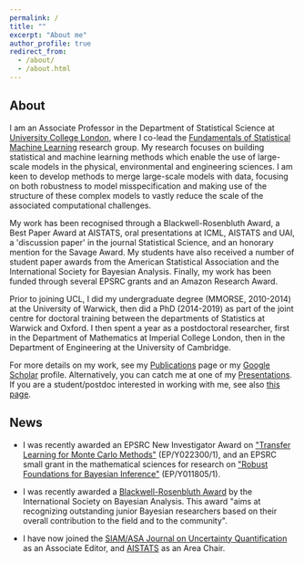 ```yaml
---
permalink: /
title: ""
excerpt: "About me"
author_profile: true
redirect_from: 
  - /about/
  - /about.html
---
```


## About

I am an Associate Professor in the Department of Statistical Science at [University College London](https://www.ucl.ac.uk/statistics/), where I co-lead the [Fundamentals of Statistical Machine Learning](https://fsml-ucl.github.io) research group. My research focuses on building statistical and machine learning methods which enable the use of large-scale models in the physical, environmental and engineering sciences. I am keen to develop methods to merge large-scale models with data, focusing on both robustness to model misspecification and making use of the structure of these complex models to vastly reduce the scale of the associated computational challenges. 

My work has been recognised through a Blackwell-Rosenbluth Award, a Best Paper Award at AISTATS, oral presentations at ICML, AISTATS and UAI, a 'discussion paper' in the journal Statistical Science, and an honorary mention for the Savage Award. My students have also received a number of student paper awards from the American Statistical Association and the International Society for Bayesian Analysis. Finally, my work has been funded through several EPSRC grants and an Amazon Research Award.

Prior to joining UCL, I did my undergraduate degree (MMORSE, 2010-2014) at the University of Warwick, then did a PhD (2014-2019) as part of the joint centre for doctoral training between the departments of Statistics at Warwick and Oxford. I then spent a year as a postdoctoral researcher, first in the Department of Mathematics at Imperial College London, then in the Department of Engineering at the University of Cambridge.

For more details on my work, see my [Publications](https://fxbriol.github.io/publications/) page or my [Google Scholar](https://scholar.google.co.uk/citations?user=yLBYtAwAAAAJ&hl=en) profile. Alternatively, you can catch me at one of my [Presentations](https://fxbriol.github.io/presentations/). If you are a student/postdoc interested in working with me, see also [this page](https://fxbriol.github.io/supervision/).


## News

* I was recently awarded an EPSRC New Investigator Award on ["Transfer Learning for Monte Carlo Methods"](https://gow.epsrc.ukri.org/NGBOViewGrant.aspx?GrantRef=EP/Y022300/1) (EP/Y022300/1), and an EPSRC small grant in the mathematical sciences for research on ["Robust Foundations for Bayesian Inference"](https://gow.epsrc.ukri.org/NGBOViewGrant.aspx?GrantRef=EP/Y011805/1) (EP/Y011805/1).
  
* I was recently awarded a [Blackwell-Rosenbluth Award](https://j-isba.github.io/blackwell-rosenbluth.html) by the International Society on Bayesian Analysis. This award "aims at recognizing outstanding junior Bayesian researchers based on their overall contribution to the field and to the community".

* I have now joined the [SIAM/ASA Journal on Uncertainty Quantification](https://www.siam.org/publications/journals/siam-asa-journal-on-uncertainty-quantification-juq) as an Associate Editor, and [AISTATS](http://aistats.org/aistats2024/index.html) as an Area Chair.



